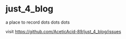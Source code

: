 # just_4_blog
a place to record dots dots dots

visit https://github.com/AceticAcid-89/just_4_blog/issues
